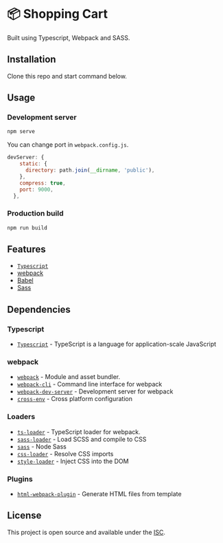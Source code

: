 # 📦 Shopping Cart

Built using Typescript, Webpack and SASS.

## Installation

Clone this repo and start command below.

## Usage

### Development server

```bash
npm serve
```

You can change port in `webpack.config.js`.

```javascript
devServer: {
    static: {
      directory: path.join(__dirname, 'public'),
    },
    compress: true,
    port: 9000,
  },
```

### Production build

```bash
npm run build
```

## Features

- [`Typescript`](https://typescriptlang.org/)
- [webpack](https://webpack.js.org/)
- [Babel](https://babeljs.io/)
- [Sass](https://sass-lang.com/)

## Dependencies

### Typescript

- [`Typescript`](https://github.com/microsoft/TypeScript) - TypeScript is a language for application-scale JavaScript

### webpack

- [`webpack`](https://github.com/webpack/webpack) - Module and asset bundler.
- [`webpack-cli`](https://github.com/webpack/webpack-cli) - Command line interface for webpack
- [`webpack-dev-server`](https://github.com/webpack/webpack-dev-server) - Development server for webpack
- [`cross-env`](https://github.com/kentcdodds/cross-env) - Cross platform configuration

### Loaders

- [`ts-loader`](https://github.com/TypeStrong/ts-loader) - TypeScript loader for webpack.
- [`sass-loader`](https://webpack.js.org/loaders/sass-loader/) - Load SCSS and compile to CSS
- [`sass`](https://www.npmjs.com/package/sass) - Node Sass
- [`css-loader`](https://webpack.js.org/loaders/css-loader/) - Resolve CSS imports
- [`style-loader`](https://webpack.js.org/loaders/style-loader/) - Inject CSS into the DOM

### Plugins

- [`html-webpack-plugin`](https://github.com/jantimon/html-webpack-plugin) - Generate HTML files from template


## License

This project is open source and available under the [ISC](LICENSE).